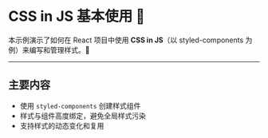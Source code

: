 # CSS in JS 基本使用 🎨

本示例演示了如何在 React 项目中使用 **CSS in JS**（以 styled-components 为例）来编写和管理样式。🚀

---

## 主要内容

- 使用 `styled-components` 创建样式组件
- 样式与组件高度绑定，避免全局样式污染
- 支持样式的动态变化和复用
